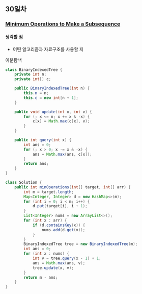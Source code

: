 ## 30일차
### [Minimum Operations to Make a Subsequence](https://leetcode.com/problems/minimum-operations-to-make-a-subsequence/submissions/1362975975/)
#### 생각할 점
- 어떤 알고리즘과 자료구조를 사용할 지

이분탐색
```java
class BinaryIndexedTree {
    private int n;
    private int[] c;

    public BinaryIndexedTree(int n) {
        this.n = n;
        this.c = new int[n + 1];
    }

    public void update(int x, int v) {
        for (; x <= n; x += x & -x) {
            c[x] = Math.max(c[x], v);
        }
    }

    public int query(int x) {
        int ans = 0;
        for (; x > 0; x -= x & -x) {
            ans = Math.max(ans, c[x]);
        }
        return ans;
    }
}

class Solution {
    public int minOperations(int[] target, int[] arr) {
        int m = target.length;
        Map<Integer, Integer> d = new HashMap<>(m);
        for (int i = 0; i < m; i++) {
            d.put(target[i], i + 1);
        }
        List<Integer> nums = new ArrayList<>();
        for (int x : arr) {
            if (d.containsKey(x)) {
                nums.add(d.get(x));
            }
        }
        BinaryIndexedTree tree = new BinaryIndexedTree(m);
        int ans = 0;
        for (int x : nums) {
            int v = tree.query(x - 1) + 1;
            ans = Math.max(ans, v);
            tree.update(x, v);
        }
        return m - ans;
    }
}
```

